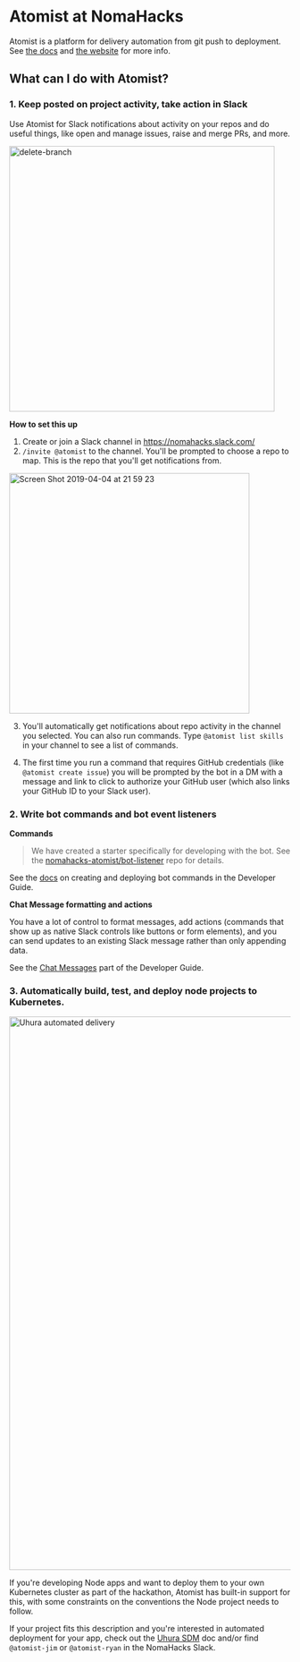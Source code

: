 # Atomist at NomaHacks

Atomist is a platform for delivery automation from git push to deployment. See [the docs](https://docs.atomist.com/) and [the website](https://atomist.com) for more info.

## What can I do with Atomist?

### 1. Keep posted on project activity, take action in Slack

Use Atomist for Slack notifications about activity on your repos and do useful things, like open and manage issues, raise and merge PRs, and more.

<img width="475" alt="delete-branch" src="https://user-images.githubusercontent.com/7320285/55599210-86d6ed80-570b-11e9-9cc7-7f53efca6223.png">

**How to set this up**

1. Create or join a Slack channel in https://nomahacks.slack.com/
2. `/invite @atomist` to the channel. You'll be prompted to choose a repo to map. This is the repo that you'll get notifications from. 

<img width="430" alt="Screen Shot 2019-04-04 at 21 59 23" src="https://user-images.githubusercontent.com/774714/55604514-058c5480-5725-11e9-9355-4f1835033b64.png">

3. You'll automatically get notifications about repo activity in the channel you selected. You can also run commands. Type `@atomist list skills` in your channel to see a list of commands.

4. The first time you run a command that requires GitHub credentials (like `@atomist create issue`) you will be prompted by the bot in a DM with a message and link to click to authorize your GitHub user (which also links your GitHub ID to your Slack user).


### 2. Write bot commands and bot event listeners

**Commands**

> We have created a starter specifically for developing with the bot. See the [nomahacks-atomist/bot-listener](https://github.com/nomahacks-atomist/bot-listener) repo for details.

See the [docs](https://docs.atomist.com/developer/commands/) on creating and deploying bot commands in the Developer Guide.

**Chat Message formatting and actions**

You have a lot of control to format messages, add actions (commands that show up as native Slack controls like buttons or form elements), and you can send updates to an existing Slack message rather than only appending data.

See the [Chat Messages](https://docs.atomist.com/developer/slack/) part of the Developer Guide.

### 3. Automatically build, test, and deploy node projects to Kubernetes.

<img width="990" alt="Uhura automated delivery" src="https://user-images.githubusercontent.com/7320285/55605944-b7c71a80-572b-11e9-96e8-67374d5ff1ef.png">

If you're developing Node apps and want to deploy them to your own Kubernetes cluster as part of the hackathon, Atomist has built-in support for this, with some constraints on the conventions the Node project needs to follow.

If your project fits this description and you're interested in automated deployment for your app, check out the [Uhura SDM](https://docs.atomist.com/user/uhura/) doc and/or find `@atomist-jim` or `@atomist-ryan` in the NomaHacks Slack.